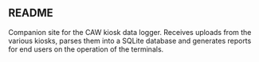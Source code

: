 ## README

Companion site for the CAW kiosk data logger. Receives uploads from the various kiosks, parses them into a SQLite database and generates reports for end users on the operation of the terminals.
